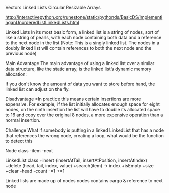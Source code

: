 Vectors
Linked Lists
Circular
Resizable Arrays

http://interactivepython.org/runestone/static/pythonds/BasicDS/ImplementinganUnorderedListLinkedLists.html

Linked Lists
In its most basic form, a linked list is a string of nodes,
sort of like a string of pearls, with each node containing both data and a
reference to the next node in the list (Note: This is a singly linked list.
The nodes in a doubly linked list will contain references to both the next
node and the previous node)

Main Advantage
The main advantage of using a linked list over a similar data structure,
like the static array, is the linked list’s dynamic memory allocation:

If you don't know the amount of data you want to store before hand,
the linked list can adjust on the fly.

Disadvantage
*In practice this means certain insertions are more expensive. For example,
if the list initially allocates enough space for eight nodes, on the
ninth insertion the list will have to double its allocated space to 16 and
copy over the original 8 nodes, a more expensive operation than a normal insertion.

Challenge
What if somebody is putting in a linked LinkedList that has a node that references
the wrong node, creating a loop, what would be the function to detect this



Node class
-item
-next

LinkedList class
+insert (insertAtTail, insertAtPosition, insertAtIndex)
+delete (head, tail, index, value)
+search(item) -> index
+isEmpty
+size
+clear
-head
-count -=1 +=1


Linked lists are made up of nodes
nodes contains cargo & reference to next node
